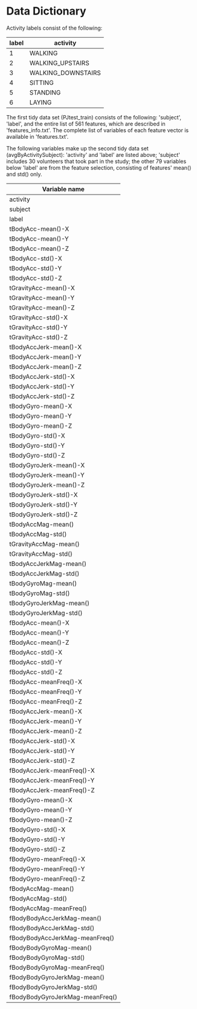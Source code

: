 # Data Dictionary


Activity labels consist of the following:

label | activity
--- | ---
1 | WALKING
2 | WALKING_UPSTAIRS
3 | WALKING_DOWNSTAIRS
4 | SITTING
5 | STANDING
6 | LAYING

The first tidy data set (PJtest_train) consists of the following: 'subject', 'label', and the entire list of 561 features, which are described in 'features_info.txt'. The complete list of variables of each feature vector is available in 'features.txt'. 

The following variables make up the second tidy data set (avgByActivitySubject): 'activity' and 'label' are listed above; 'subject' includes 30 volunteers that took part in the study; the other 79 variables below 'label' are from the feature selection, consisting of features' mean() and std() only.

|Variable name|
|---|
|activity|
|subject|
|label|
|tBodyAcc-mean()-X|
|tBodyAcc-mean()-Y|
|tBodyAcc-mean()-Z|
|tBodyAcc-std()-X|
|tBodyAcc-std()-Y|
|tBodyAcc-std()-Z|
|tGravityAcc-mean()-X|
|tGravityAcc-mean()-Y|
|tGravityAcc-mean()-Z|
|tGravityAcc-std()-X|
|tGravityAcc-std()-Y|
|tGravityAcc-std()-Z|
|tBodyAccJerk-mean()-X|
|tBodyAccJerk-mean()-Y|
|tBodyAccJerk-mean()-Z|
|tBodyAccJerk-std()-X|
|tBodyAccJerk-std()-Y|
|tBodyAccJerk-std()-Z|
|tBodyGyro-mean()-X|
|tBodyGyro-mean()-Y|
|tBodyGyro-mean()-Z|
|tBodyGyro-std()-X|
|tBodyGyro-std()-Y|
|tBodyGyro-std()-Z|
|tBodyGyroJerk-mean()-X|
|tBodyGyroJerk-mean()-Y|
|tBodyGyroJerk-mean()-Z|
|tBodyGyroJerk-std()-X|
|tBodyGyroJerk-std()-Y|
|tBodyGyroJerk-std()-Z|
|tBodyAccMag-mean()|
|tBodyAccMag-std()|
|tGravityAccMag-mean()|
|tGravityAccMag-std()|
|tBodyAccJerkMag-mean()|
|tBodyAccJerkMag-std()|
|tBodyGyroMag-mean()|
|tBodyGyroMag-std()|
|tBodyGyroJerkMag-mean()|
|tBodyGyroJerkMag-std()|
|fBodyAcc-mean()-X|
|fBodyAcc-mean()-Y|
|fBodyAcc-mean()-Z|
|fBodyAcc-std()-X|
|fBodyAcc-std()-Y|
|fBodyAcc-std()-Z|
|fBodyAcc-meanFreq()-X|
|fBodyAcc-meanFreq()-Y|
|fBodyAcc-meanFreq()-Z|
|fBodyAccJerk-mean()-X|
|fBodyAccJerk-mean()-Y|
|fBodyAccJerk-mean()-Z|
|fBodyAccJerk-std()-X|
|fBodyAccJerk-std()-Y|
|fBodyAccJerk-std()-Z|
|fBodyAccJerk-meanFreq()-X|
|fBodyAccJerk-meanFreq()-Y|
|fBodyAccJerk-meanFreq()-Z|
|fBodyGyro-mean()-X|
|fBodyGyro-mean()-Y|
|fBodyGyro-mean()-Z|
|fBodyGyro-std()-X|
|fBodyGyro-std()-Y|
|fBodyGyro-std()-Z|
|fBodyGyro-meanFreq()-X|
|fBodyGyro-meanFreq()-Y|
|fBodyGyro-meanFreq()-Z|
|fBodyAccMag-mean()|
|fBodyAccMag-std()|
|fBodyAccMag-meanFreq()|
|fBodyBodyAccJerkMag-mean()|
|fBodyBodyAccJerkMag-std()|
|fBodyBodyAccJerkMag-meanFreq()|
|fBodyBodyGyroMag-mean()|
|fBodyBodyGyroMag-std()|
|fBodyBodyGyroMag-meanFreq()|
|fBodyBodyGyroJerkMag-mean()|
|fBodyBodyGyroJerkMag-std()|
|fBodyBodyGyroJerkMag-meanFreq()|
